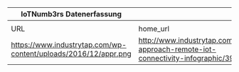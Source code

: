 |IoTNumb3rs Datenerfassung|||||||||||
| ---- | ---- | ---- | ---- | ---- | ---- | ---- | ---- | ---- | ---- | ---- |
||||||||||||
|URL|home_url|filename|device_class|device_count|market_class|market_volume|prognosis_year|publication_year|authorship_class|Dropbox folder|
|https://www.industrytap.com/wp-content/uploads/2016/12/appr.png|http://www.industrytap.com/fresh-approach-remote-iot-connectivity-infographic/39736|file2_appr.png|vehicle|92000000|||2020|2016|journalist|marielledemuth/20181114-1507|
